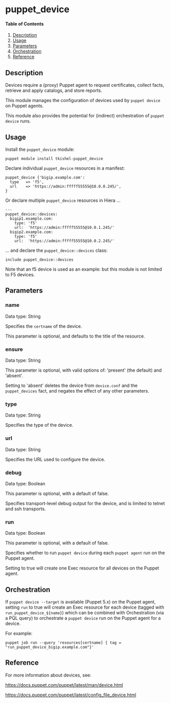 # puppet_device

#### Table of Contents

1. [Description](#description)
1. [Usage](#usage)
1. [Parameters](#parameters)
1. [Orchestration](#orchestration)
1. [Reference](#reference)

## Description

Devices require a (proxy) Puppet agent to request certificates, collect facts, retrieve and apply catalogs, and store reports.

This module manages the configuration of devices used by `puppet device` on Puppet agents.

This module also provides the potential for (indirect) orchestration of `puppet device` runs.

## Usage

Install the `puppet_device` module:

~~~
puppet module install tkishel-puppet_device
~~~

Declare individual `puppet_device` resources in a manifest:

~~~
puppet_device {'bigip.example.com':
  type   => 'f5',
  url    => 'https://admin:fffff55555@10.0.0.245/',
}
~~~

Or declare multiple `puppet_device` resources in Hiera ...

~~~
---
puppet_device::devices:
  bigip1.example.com:
    type: 'f5'
    url:  'https://admin:fffff55555@10.0.1.245/'
  bigip2.example.com:
    type: 'f5'
    url:  'https://admin:fffff55555@10.0.2.245/'
~~~

... and declare the `puppet_device::devices` class:

~~~
include puppet_device::devices
~~~

Note that an f5 device is used as an example: but this module is not limited to F5 devices.

## Parameters

### name

Data type: String

Specifies the `certname` of the device.

This parameter is optional, and defaults to the title of the resource.

### ensure

Data type: String

This parameter is optional, with valid options of: 'present' (the default) and 'absent'.

Setting to 'absent' deletes the device from `device.conf` and the `puppet_devices` fact, and negates the effect of any other parameters.

### type

Data type: String

Specifies the type of the device.

### url

Data type: String

Specifies the URL used to configure the device.

### debug

Data type: Boolean

This parameter is optional, with a default of false.

Specifies transport-level debug output for the device, and is limited to telnet and ssh transports.

### run

Data type: Boolean

This parameter is optional, with a default of false.

Specifies whether to run `puppet device` during each `puppet agent` run on the Puppet agent.

Setting to true will create one Exec resource for all devices on the Puppet agent.

## Orchestration

If `puppet device --target` is available (Puppet 5.x) on the Puppet agent, setting `run` to true will create an Exec resource for each device (tagged with `run_puppet_device_${name}`) which can be combined with Orchestration (via a PQL query) to orchestrate a `puppet device` run on the Puppet agent for a device.

For example:

~~~
puppet job run --query 'resources[certname] { tag = "run_puppet_device_bigip.example.com"}'
~~~

## Reference

For more information about devices, see:

https://docs.puppet.com/puppet/latest/man/device.html

https://docs.puppet.com/puppet/latest/config_file_device.html
